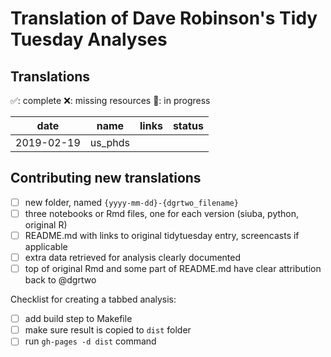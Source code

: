 Translation of Dave Robinson's Tidy Tuesday Analyses
=======================================================

## Translations

✅: complete
❌: missing resources
🚧: in progress

| date       | name         | links | status |
| ---------- | ------------ | ----- | ------ |
| 2019-02-19 | us_phds      | | |

## Contributing new translations

- [ ] new folder, named `{yyyy-mm-dd}-{dgrtwo_filename}`
- [ ] three notebooks or Rmd files, one for each version (siuba, python, original R)
- [ ] README.md with links to original tidytuesday entry, screencasts if applicable
- [ ] extra data retrieved for analysis clearly documented
- [ ] top of original Rmd and some part of README.md have clear attribution back to @dgrtwo

Checklist for creating a tabbed analysis:

- [ ] add build step to Makefile
- [ ] make sure result is copied to `dist` folder
- [ ] run `gh-pages -d dist` command

